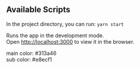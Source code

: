 ## Available Scripts

In the project directory, you can run: `yarn start`  

Runs the app in the development mode.  
Open [http://localhost:3000](http://localhost:3000) to view it in the browser.

main color: #313a46  
sub color: #e8ecf1